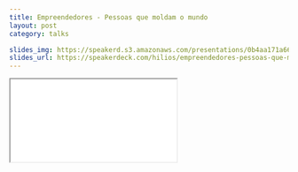 ```yaml
---
title: Empreendedores - Pessoas que moldam o mundo
layout: post
category: talks

slides_img: https://speakerd.s3.amazonaws.com/presentations/0b4aa171a6644002916832f8bf25cb2a/preview_slide_0.jpg
slides_url: https://speakerdeck.com/hilios/empreendedores-pessoas-que-moldam-o-mundo
---
```

<iframe src="//speakerdeck.com/player/0b4aa171a6644002916832f8bf25cb2a" allowfullscreen scrolling="no" allow="autoplay; encrypted-media"></iframe>
<!--more-->

